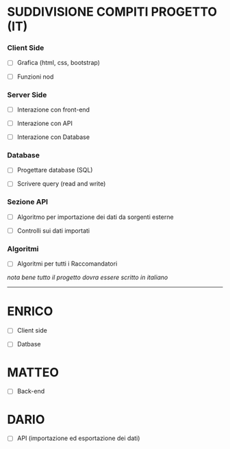 # SUDDIVISIONE COMPITI PROGETTO (IT)

### Client Side
- [ ] Grafica (html, css, bootstrap)
- [ ] Funzioni nod




### Server Side
- [ ] Interazione con front-end
- [ ] Interazione con API
- [ ] Interazione con Database





### Database
- [ ] Progettare database (SQL)
- [ ] Scrivere query (read and write)





### Sezione API
- [ ] Algoritmo per importazione dei dati da sorgenti esterne
- [ ] Controlli sui dati importati


### Algoritmi 
- [ ] Algoritmi per tutti i Raccomandatori





*nota bene tutto il progetto dovra essere scritto in italiano*

___

# ENRICO
- [ ] Client side
- [ ] Datbase



# MATTEO
- [ ] Back-end


# DARIO

- [ ] API (importazione ed esportazione dei dati)
